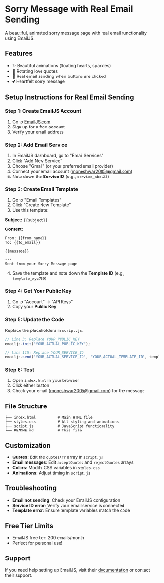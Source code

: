 # Sorry Message with Real Email Sending

A beautiful, animated sorry message page with real email functionality using EmailJS.

## Features
- ✨ Beautiful animations (floating hearts, sparkles)
- 💝 Rotating love quotes
- 📧 Real email sending when buttons are clicked
- 💕 Heartfelt sorry message

## Setup Instructions for Real Email Sending

### Step 1: Create EmailJS Account
1. Go to [EmailJS.com](https://www.emailjs.com/)
2. Sign up for a free account
3. Verify your email address

### Step 2: Add Email Service
1. In EmailJS dashboard, go to "Email Services"
2. Click "Add New Service"
3. Choose "Gmail" (or your preferred email provider)
4. Connect your email account (moneshwar2005@gmail.com)
5. Note down the **Service ID** (e.g., `service_abc123`)

### Step 3: Create Email Template
1. Go to "Email Templates"
2. Click "Create New Template"
3. Use this template:

**Subject:** `{{subject}}`

**Content:**
```
From: {{from_name}}
To: {{to_email}}

{{message}}

---
Sent from your Sorry Message page
```

4. Save the template and note down the **Template ID** (e.g., `template_xyz789`)

### Step 4: Get Your Public Key
1. Go to "Account" → "API Keys"
2. Copy your **Public Key**

### Step 5: Update the Code
Replace the placeholders in `script.js`:

```javascript
// Line 3: Replace YOUR_PUBLIC_KEY
emailjs.init("YOUR_ACTUAL_PUBLIC_KEY");

// Line 115: Replace YOUR_SERVICE_ID
emailjs.send('YOUR_ACTUAL_SERVICE_ID', 'YOUR_ACTUAL_TEMPLATE_ID', templateParams)
```

### Step 6: Test
1. Open `index.html` in your browser
2. Click either button
3. Check your email (moneshwar2005@gmail.com) for the message

## File Structure
```
├── index.html          # Main HTML file
├── styles.css          # All styling and animations
├── script.js           # JavaScript functionality
└── README.md           # This file
```

## Customization
- **Quotes**: Edit the `quotesArr` array in `script.js`
- **Email messages**: Edit `acceptQuotes` and `rejectQuotes` arrays
- **Colors**: Modify CSS variables in `styles.css`
- **Animations**: Adjust timing in `script.js`

## Troubleshooting
- **Email not sending**: Check your EmailJS configuration
- **Service ID error**: Verify your email service is connected
- **Template error**: Ensure template variables match the code

## Free Tier Limits
- EmailJS free tier: 200 emails/month
- Perfect for personal use!

## Support
If you need help setting up EmailJS, visit their [documentation](https://www.emailjs.com/docs/) or contact their support. 